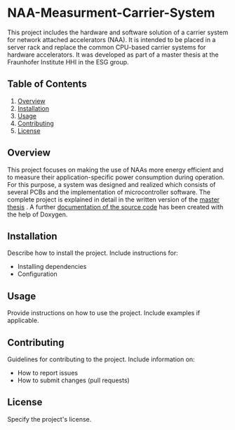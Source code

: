# NAA-Measurment-Carrier-System

This project includes the hardware and software solution of a carrier system for network attached accelerators (NAA). It is intended to be placed in a server rack and replace the common CPU-based carrier systems for hardware accelerators. It was developed as part of a master thesis at the Fraunhofer Institute HHI in the ESG group.

## Table of Contents

1. [Overview](#overview)
2. [Installation](#installation)
3. [Usage](#usage)
4. [Contributing](#contributing)
5. [License](#license)

## Overview

This project focuses on making the use of NAAs more energy efficient and to measure their application-specific power consumption during operation. For this purpose, a system was designed and realized which consists of several PCBs and the implementation of microcontroller software. The complete project is explained in detail in the written version of the [master thesis](Doku/MasterThesis_NAA_Mess_TrägerSystem_PaulMamatis.pdf)
. A further [documentation of the source code](Doku/doxygen_out/html/index.html) has been created with the help of Doxygen.

## Installation

Describe how to install the project. Include instructions for:

- Installing dependencies
- Configuration

## Usage

Provide instructions on how to use the project. Include examples if applicable.

## Contributing

Guidelines for contributing to the project. Include information on:

- How to report issues
- How to submit changes (pull requests)

## License

Specify the project's license.
```
